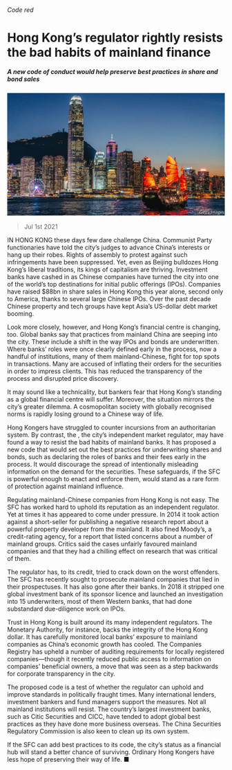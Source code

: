 ###### Code red

# Hong Kong’s regulator rightly resists the bad habits of mainland finance 

##### A new code of conduct would help preserve best practices in share and bond sales 

![image](images/20210703_LDP501.jpg) 

> Jul 1st 2021 

IN HONG KONG these days few dare challenge China. Communist Party functionaries have told the city’s judges to advance China’s interests or hang up their robes. Rights of assembly to protest against such infringements have been suppressed. Yet, even as Beijing bulldozes Hong Kong’s liberal traditions, its kings of capitalism are thriving. Investment banks have cashed in as Chinese companies have turned the city into one of the world’s top destinations for initial public offerings (IPOs). Companies have raised $88bn in share sales in Hong Kong this year alone, second only to America, thanks to several large Chinese IPOs. Over the past decade Chinese property and tech groups have kept Asia’s US-dollar debt market booming.

Look more closely, however, and Hong Kong’s financial centre is changing, too. Global banks say that practices from mainland China are seeping into the city. These include a shift in the way IPOs and bonds are underwritten. Where banks’ roles were once clearly defined early in the process, now a handful of institutions, many of them mainland-Chinese, fight for top spots in transactions. Many are accused of inflating their orders for the securities in order to impress clients. This has reduced the transparency of the process and disrupted price discovery.


It may sound like a technicality, but bankers fear that Hong Kong’s standing as a global financial centre will suffer. Moreover, the situation mirrors the city’s greater dilemma. A cosmopolitan society with globally recognised norms is rapidly losing ground to a Chinese way of life.

Hong Kongers have struggled to counter incursions from an authoritarian system. By contrast, the , the city’s independent market regulator, may have found a way to resist the bad habits of mainland banks. It has proposed a new code that would set out the best practices for underwriting shares and bonds, such as declaring the roles of banks and their fees early in the process. It would discourage the spread of intentionally misleading information on the demand for the securities. These safeguards, if the SFC is powerful enough to enact and enforce them, would stand as a rare form of protection against mainland influence.

Regulating mainland-Chinese companies from Hong Kong is not easy. The SFC has worked hard to uphold its reputation as an independent regulator. Yet at times it has appeared to come under pressure. In 2014 it took action against a short-seller for publishing a negative research report about a powerful property developer from the mainland. It also fined Moody’s, a credit-rating agency, for a report that listed concerns about a number of mainland groups. Critics said the cases unfairly favoured mainland companies and that they had a chilling effect on research that was critical of them.

The regulator has, to its credit, tried to crack down on the worst offenders. The SFC has recently sought to prosecute mainland companies that lied in their prospectuses. It has also gone after their banks. In 2018 it stripped one global investment bank of its sponsor licence and launched an investigation into 15 underwriters, most of them Western banks, that had done substandard due-diligence work on IPOs.

Trust in Hong Kong is built around its many independent regulators. The Monetary Authority, for instance, backs the integrity of the Hong Kong dollar. It has carefully monitored local banks’ exposure to mainland companies as China’s economic growth has cooled. The Companies Registry has upheld a number of auditing requirements for locally registered companies—though it recently reduced public access to information on companies’ beneficial owners, a move that was seen as a step backwards for corporate transparency in the city.

The proposed code is a test of whether the regulator can uphold and improve standards in politically fraught times. Many international lenders, investment bankers and fund managers support the measures. Not all mainland institutions will resist. The country’s largest investment banks, such as Citic Securities and CICC, have tended to adopt global best practices as they have done more business overseas. The China Securities Regulatory Commission is also keen to clean up its own system.

If the SFC can add best practices to its code, the city’s status as a financial hub will stand a better chance of surviving. Ordinary Hong Kongers have less hope of preserving their way of life. ■

